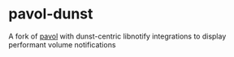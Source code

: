 # pavol-dunst
A fork of [pavol](https://github.com/dturing/pavol) with dunst-centric libnotify integrations to display performant volume notifications
